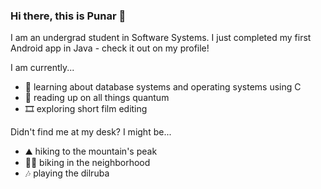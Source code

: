 ### Hi there, this is Punar 👋
I am an undergrad student in Software Systems. I just completed my first Android app in Java - check it out on my profile!

I am currently...
- 🌱 learning about database systems and operating systems using C
- 🌠 reading up on all things quantum
- 🎞️ exploring short film editing

Didn't find me at my desk? I might be...
- ⛰️ hiking to the mountain's peak
- 🚴‍♀️ biking in the neighborhood
- 🎶 playing the dilruba

<!--
**one1pk/one1pk** is a ✨ _special_ ✨ repository because its `README.md` (this file) appears on your GitHub profile.

Here are some ideas to get you started:

- 🔭 I’m currently working on ...
- 🌱 I’m currently learning ...
- 👯 I’m looking to collaborate on ...
- 🤔 I’m looking for help with ...
- 💬 Ask me about ...
- 📫 How to reach me: ...
- 😄 Pronouns: ...
- ⚡ Fun fact: ...
-->
